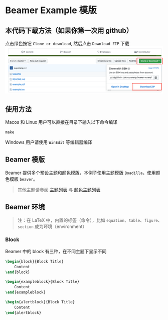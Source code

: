 # Beamer Example 模版

## 本代码下载方法（如果你第一次用 github）

点击绿色按钮 `Clone or download`, 然后点击 `Download ZIP` 下载
![Download Instruction](instruction.png)
## 使用方法

Macos 和 Linux 用户可以直接在目录下输入以下命令编译

```commandline
make
```

Windows 用户请使用 `WinEdit` 等编辑器编译

## Beamer 模版

Beamer 提供多个预设主题和颜色模版，本例子使用主题模版 `Boadilla`，使用颜色模版 `beaver`。

> 其他主题请参阅 [主题列表](http://deic.uab.es/~iblanes/beamer_gallery/index_by_theme.html) 与 [颜色主题列表](http://deic.uab.es/~iblanes/beamer_gallery/index_by_color.html)

## Beamer 环境

> 注：在 LaTeX 中，内置的标签（命令），比如 `equation`、`table`、`figure`、`section` 成为环境（environment）

### Block

Beamer 中的 block 有三种，在不同主题下显示不同

```latex
\begin{block}{Block Title}
    Content
\end{block}
```

```latex
\begin{exampleblock}{Block Title}
    Content
\end{exampleblock}
```

```latex
\begin{alertblock}{Block Title}
    Content
\end{alertblock}
```